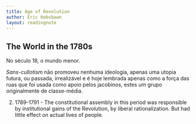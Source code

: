 ```yaml
---
title: Age of Revolution
author: Eric Hobsbawn
layout: readingnote
---
```


## The World in the 1780s

No século 18, o mundo menor.

_Sans-cullotism_ não promoveu nenhuma ideologia, apenas uma utopia futura, ou passada, irrealizável e é hoje lembrada apenas como a força das ruas que foi usada como apoio pelos jacobinos, estes um grupo originalmente de classe-média.

2. 1789-1791 - The constitutional assembly in this period was responsible by institutional gains of the Revolution, by liberal rationalization. But had little effect on actual lives of people. 
